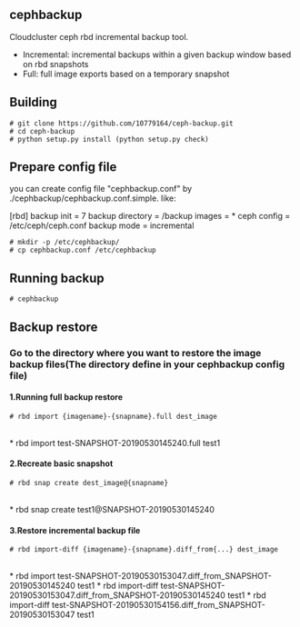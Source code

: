 ## cephbackup

Cloudcluster ceph rbd incremental backup tool.
* Incremental: incremental backups within a given backup window based on rbd snapshots
* Full: full image exports based on a temporary snapshot


## Building
    # git clone https://github.com/10779164/ceph-backup.git
    # cd ceph-backup
    # python setup.py install (python setup.py check)


## Prepare config file
you can create config file "cephbackup.conf" by ./cephbackup/cephbackup.conf.simple. like:

[rbd]
backup init = 7 
backup directory = /backup
images = *
ceph config = /etc/ceph/ceph.conf
backup mode = incremental

    # mkdir -p /etc/cephbackup/
    # cp cephbackup.conf /etc/cephbackup


## Running backup
    # cephbackup


## Backup restore
### Go to the directory where you want to restore the image backup files(The directory define in your cephbackup config file)
#### 1.Running full backup restore
    # rbd import {imagename}-{snapname}.full dest_image
<br>
* rbd import test-SNAPSHOT-20190530145240.full test1

#### 2.Recreate basic snapshot
    # rbd snap create dest_image@{snapname} 
<br>
* rbd snap create test1@SNAPSHOT-20190530145240

#### 3.Restore incremental backup file
    # rbd import-diff {imagename}-{snapname}.diff_from{...} dest_image
<br>
* rbd import test-SNAPSHOT-20190530153047.diff_from_SNAPSHOT-20190530145240 test1
* rbd import-diff test-SNAPSHOT-20190530153047.diff_from_SNAPSHOT-20190530145240 test1
* rbd import-diff test-SNAPSHOT-20190530154156.diff_from_SNAPSHOT-20190530153047 test1



